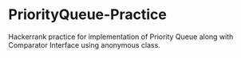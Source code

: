 # PriorityQueue-Practice
Hackerrank practice for implementation of Priority Queue along with Comparator Interface using anonymous class.

